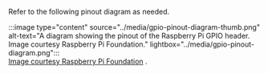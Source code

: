 <!--markdownlint-disable DOCSMD011 -->
Refer to the following pinout diagram as needed.

:::image type="content" source="../media/gpio-pinout-diagram-thumb.png" alt-text="A diagram showing the pinout of the Raspberry Pi GPIO header. Image courtesy Raspberry Pi Foundation." lightbox="../media/gpio-pinout-diagram.png":::<br />[Image courtesy Raspberry Pi Foundation](https://www.raspberrypi.org/documentation/usage/gpio/) <span class="docon docon-navigate-external x-hidden-focus"></span>.
